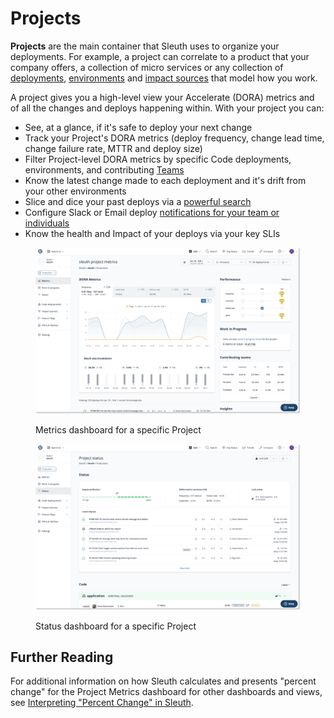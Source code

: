 # Projects

**Projects** are the main container that Sleuth uses to organize your deployments. For example, a project can correlate to a product that your company offers, a collection of micro services or any collection of [deployments](../code-deployments/), [environments](../environment-support.md) and [impact sources](../../settings/project/impact.md) that model how you work.

A project gives you a high-level view your Accelerate (DORA) metrics and of all the changes and deploys happening within. With your project you can:

* See, at a glance, if it's safe to deploy your next change
* Track your Project's DORA metrics (deploy frequency, change lead time, change failure rate, MTTR and deploy size)
* Filter Project-level DORA metrics by specific Code deployments, environments, and contributing [Teams](../teams.md)
* Know the latest change made to each deployment and it's drift from your other environments
* Slice and dice your past deploys via a [powerful search](../code-deployments/search.md)
* Configure Slack or Email deploy [notifications for your team or individuals](../../notifications.md)
* Know the health and Impact of your deploys via your key SLIs

<figure><img src="../../.gitbook/assets/image (60).png" alt=""><figcaption><p>Metrics dashboard for a specific Project</p></figcaption></figure>

<figure><img src="../../.gitbook/assets/image (27).png" alt=""><figcaption><p>Status dashboard for a specific Project</p></figcaption></figure>

## Further Reading

For additional information on how Sleuth calculates and presents "percent change" for the Project Metrics dashboard for other dashboards and views, see [Interpreting "Percent Change" in Sleuth](../../accelerate-metrics/how-we-calculate.md#interpreting-percent-change).
